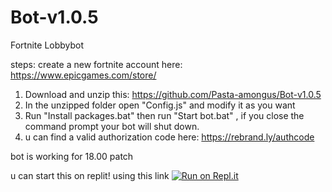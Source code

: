 # Bot-v1.0.5
Fortnite Lobbybot

steps:
create a new fortnite account here:
https://www.epicgames.com/store/

1) Download and unzip this: https://github.com/Pasta-amongus/Bot-v1.0.5
2) In the unzipped folder open "Config.js" and modify it as you want 
3) Run "Install packages.bat" then run "Start bot.bat" , if you close the command prompt your bot will shut down.
4) u can find a valid authorization code here:
https://rebrand.ly/authcode

bot is working for 18.00 patch

u can start this on replit! using this link
[![Run on Repl.it](https://repl.it/badge/github/Pasta-amongus/Bot-v1.0.5)](https://repl.it/github/Pasta-amongus/Bot-v1.0.5)


